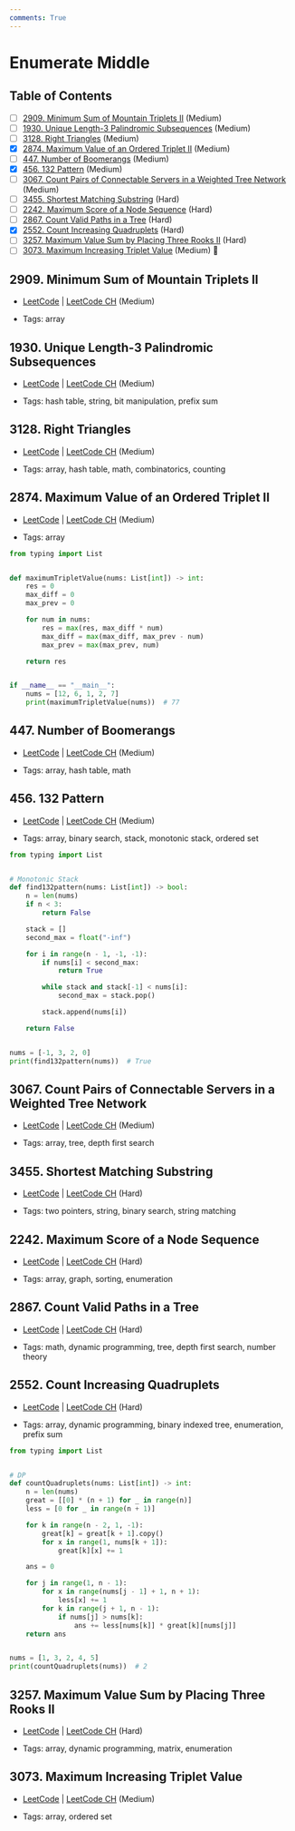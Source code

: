 ```yaml
---
comments: True
---
```


# Enumerate Middle

## Table of Contents

- [ ] [2909. Minimum Sum of Mountain Triplets II](https://leetcode.cn/problems/minimum-sum-of-mountain-triplets-ii/) (Medium)
- [ ] [1930. Unique Length-3 Palindromic Subsequences](https://leetcode.cn/problems/unique-length-3-palindromic-subsequences/) (Medium)
- [ ] [3128. Right Triangles](https://leetcode.cn/problems/right-triangles/) (Medium)
- [x] [2874. Maximum Value of an Ordered Triplet II](https://leetcode.cn/problems/maximum-value-of-an-ordered-triplet-ii/) (Medium)
- [ ] [447. Number of Boomerangs](https://leetcode.cn/problems/number-of-boomerangs/) (Medium)
- [x] [456. 132 Pattern](https://leetcode.cn/problems/132-pattern/) (Medium)
- [ ] [3067. Count Pairs of Connectable Servers in a Weighted Tree Network](https://leetcode.cn/problems/count-pairs-of-connectable-servers-in-a-weighted-tree-network/) (Medium)
- [ ] [3455. Shortest Matching Substring](https://leetcode.cn/problems/shortest-matching-substring/) (Hard)
- [ ] [2242. Maximum Score of a Node Sequence](https://leetcode.cn/problems/maximum-score-of-a-node-sequence/) (Hard)
- [ ] [2867. Count Valid Paths in a Tree](https://leetcode.cn/problems/count-valid-paths-in-a-tree/) (Hard)
- [x] [2552. Count Increasing Quadruplets](https://leetcode.cn/problems/count-increasing-quadruplets/) (Hard)
- [ ] [3257. Maximum Value Sum by Placing Three Rooks II](https://leetcode.cn/problems/maximum-value-sum-by-placing-three-rooks-ii/) (Hard)
- [ ] [3073. Maximum Increasing Triplet Value](https://leetcode.cn/problems/maximum-increasing-triplet-value/) (Medium) 👑

## 2909. Minimum Sum of Mountain Triplets II

-   [LeetCode](https://leetcode.com/problems/minimum-sum-of-mountain-triplets-ii/) | [LeetCode CH](https://leetcode.cn/problems/minimum-sum-of-mountain-triplets-ii/) (Medium)

-   Tags: array
## 1930. Unique Length-3 Palindromic Subsequences

-   [LeetCode](https://leetcode.com/problems/unique-length-3-palindromic-subsequences/) | [LeetCode CH](https://leetcode.cn/problems/unique-length-3-palindromic-subsequences/) (Medium)

-   Tags: hash table, string, bit manipulation, prefix sum
## 3128. Right Triangles

-   [LeetCode](https://leetcode.com/problems/right-triangles/) | [LeetCode CH](https://leetcode.cn/problems/right-triangles/) (Medium)

-   Tags: array, hash table, math, combinatorics, counting
## 2874. Maximum Value of an Ordered Triplet II

-   [LeetCode](https://leetcode.com/problems/maximum-value-of-an-ordered-triplet-ii/) | [LeetCode CH](https://leetcode.cn/problems/maximum-value-of-an-ordered-triplet-ii/) (Medium)

-   Tags: array

```python title="2874. Maximum Value of an Ordered Triplet II - Python Solution"
from typing import List


def maximumTripletValue(nums: List[int]) -> int:
    res = 0
    max_diff = 0
    max_prev = 0

    for num in nums:
        res = max(res, max_diff * num)
        max_diff = max(max_diff, max_prev - num)
        max_prev = max(max_prev, num)

    return res


if __name__ == "__main__":
    nums = [12, 6, 1, 2, 7]
    print(maximumTripletValue(nums))  # 77

```

## 447. Number of Boomerangs

-   [LeetCode](https://leetcode.com/problems/number-of-boomerangs/) | [LeetCode CH](https://leetcode.cn/problems/number-of-boomerangs/) (Medium)

-   Tags: array, hash table, math
## 456. 132 Pattern

-   [LeetCode](https://leetcode.com/problems/132-pattern/) | [LeetCode CH](https://leetcode.cn/problems/132-pattern/) (Medium)

-   Tags: array, binary search, stack, monotonic stack, ordered set

```python title="456. 132 Pattern - Python Solution"
from typing import List


# Monotonic Stack
def find132pattern(nums: List[int]) -> bool:
    n = len(nums)
    if n < 3:
        return False

    stack = []
    second_max = float("-inf")

    for i in range(n - 1, -1, -1):
        if nums[i] < second_max:
            return True

        while stack and stack[-1] < nums[i]:
            second_max = stack.pop()

        stack.append(nums[i])

    return False


nums = [-1, 3, 2, 0]
print(find132pattern(nums))  # True

```

## 3067. Count Pairs of Connectable Servers in a Weighted Tree Network

-   [LeetCode](https://leetcode.com/problems/count-pairs-of-connectable-servers-in-a-weighted-tree-network/) | [LeetCode CH](https://leetcode.cn/problems/count-pairs-of-connectable-servers-in-a-weighted-tree-network/) (Medium)

-   Tags: array, tree, depth first search
## 3455. Shortest Matching Substring

-   [LeetCode](https://leetcode.com/problems/shortest-matching-substring/) | [LeetCode CH](https://leetcode.cn/problems/shortest-matching-substring/) (Hard)

-   Tags: two pointers, string, binary search, string matching
## 2242. Maximum Score of a Node Sequence

-   [LeetCode](https://leetcode.com/problems/maximum-score-of-a-node-sequence/) | [LeetCode CH](https://leetcode.cn/problems/maximum-score-of-a-node-sequence/) (Hard)

-   Tags: array, graph, sorting, enumeration
## 2867. Count Valid Paths in a Tree

-   [LeetCode](https://leetcode.com/problems/count-valid-paths-in-a-tree/) | [LeetCode CH](https://leetcode.cn/problems/count-valid-paths-in-a-tree/) (Hard)

-   Tags: math, dynamic programming, tree, depth first search, number theory
## 2552. Count Increasing Quadruplets

-   [LeetCode](https://leetcode.com/problems/count-increasing-quadruplets/) | [LeetCode CH](https://leetcode.cn/problems/count-increasing-quadruplets/) (Hard)

-   Tags: array, dynamic programming, binary indexed tree, enumeration, prefix sum

```python title="2552. Count Increasing Quadruplets - Python Solution"
from typing import List


# DP
def countQuadruplets(nums: List[int]) -> int:
    n = len(nums)
    great = [[0] * (n + 1) for _ in range(n)]
    less = [0 for _ in range(n + 1)]

    for k in range(n - 2, 1, -1):
        great[k] = great[k + 1].copy()
        for x in range(1, nums[k + 1]):
            great[k][x] += 1

    ans = 0

    for j in range(1, n - 1):
        for x in range(nums[j - 1] + 1, n + 1):
            less[x] += 1
        for k in range(j + 1, n - 1):
            if nums[j] > nums[k]:
                ans += less[nums[k]] * great[k][nums[j]]
    return ans


nums = [1, 3, 2, 4, 5]
print(countQuadruplets(nums))  # 2

```

## 3257. Maximum Value Sum by Placing Three Rooks II

-   [LeetCode](https://leetcode.com/problems/maximum-value-sum-by-placing-three-rooks-ii/) | [LeetCode CH](https://leetcode.cn/problems/maximum-value-sum-by-placing-three-rooks-ii/) (Hard)

-   Tags: array, dynamic programming, matrix, enumeration
## 3073. Maximum Increasing Triplet Value

-   [LeetCode](https://leetcode.com/problems/maximum-increasing-triplet-value/) | [LeetCode CH](https://leetcode.cn/problems/maximum-increasing-triplet-value/) (Medium)

-   Tags: array, ordered set
